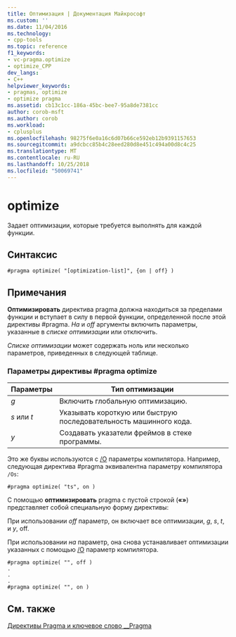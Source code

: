 ```yaml
---
title: Оптимизация | Документация Майкрософт
ms.custom: ''
ms.date: 11/04/2016
ms.technology:
- cpp-tools
ms.topic: reference
f1_keywords:
- vc-pragma.optimize
- optimize_CPP
dev_langs:
- C++
helpviewer_keywords:
- pragmas, optimize
- optimize pragma
ms.assetid: cb13c1cc-186a-45bc-bee7-95a8de7381cc
author: corob-msft
ms.author: corob
ms.workload:
- cplusplus
ms.openlocfilehash: 98275f6e0a16c6d07b66ce592eb12b9391157653
ms.sourcegitcommit: a9dcbcc85b4c28eed280d8e451c494a00d8c4c25
ms.translationtype: MT
ms.contentlocale: ru-RU
ms.lasthandoff: 10/25/2018
ms.locfileid: "50069741"
---
```

# <a name="optimize"></a>optimize

Задает оптимизации, которые требуется выполнять для каждой функции.

## <a name="syntax"></a>Синтаксис

```
#pragma optimize( "[optimization-list]", {on | off} )
```

## <a name="remarks"></a>Примечания

**Оптимизировать** директива pragma должна находиться за пределами функции и вступает в силу в первой функции, определенной после этой директивы #pragma. *На* и *off* аргументы включить параметры, указанные в *списке оптимизации* или отключить.

*Списке оптимизации* может содержать ноль или несколько параметров, приведенных в следующей таблице.

### <a name="parameters-of-the-optimize-pragma"></a>Параметры директивы #pragma optimize

|Параметры|Тип оптимизации|
|--------------------|--------------------------|
|*g*|Включить глобальную оптимизацию.|
|*s* или *t*|Указывать короткую или быструю последовательность машинного кода.|
|*y*|Создавать указатели фреймов в стеке программы.|

Это же буквы используются с [/O](../build/reference/o-options-optimize-code.md) параметры компилятора. Например, следующая директива #pragma эквивалентна параметру компилятора `/Os`:

```
#pragma optimize( "ts", on )
```

С помощью **оптимизировать** pragma с пустой строкой (**«»**) представляет собой специальную форму директивы:

При использовании *off* параметр, он включает все оптимизации, *g*, *s*, *t*, и *y*, off.

При использовании *на* параметр, она снова устанавливает оптимизации указанных с помощью [/O](../build/reference/o-options-optimize-code.md) параметр компилятора.

```
#pragma optimize( "", off )
.
.
.
#pragma optimize( "", on )
```

## <a name="see-also"></a>См. также

[Директивы Pragma и ключевое слово __Pragma](../preprocessor/pragma-directives-and-the-pragma-keyword.md)